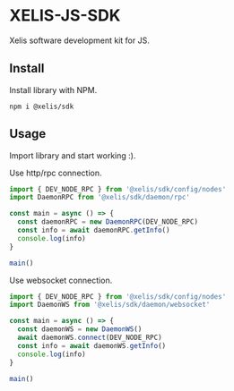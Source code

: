 # XELIS-JS-SDK

Xelis software development kit for JS.

## Install

Install library with NPM.

`npm i @xelis/sdk`

## Usage

Import library and start working :).

Use http/rpc connection.

```js
import { DEV_NODE_RPC } from '@xelis/sdk/config/nodes'
import DaemonRPC from '@xelis/sdk/daemon/rpc'

const main = async () => {
  const daemonRPC = new DaemonRPC(DEV_NODE_RPC)
  const info = await daemonRPC.getInfo()
  console.log(info)
}

main()
```

Use websocket connection.

```js
import { DEV_NODE_RPC } from '@xelis/sdk/config/nodes'
import DaemonWS from '@xelis/sdk/daemon/websocket'

const main = async () => {
  const daemonWS = new DaemonWS()
  await daemonWS.connect(DEV_NODE_RPC)
  const info = await daemonWS.getInfo()
  console.log(info)
}

main()
```

